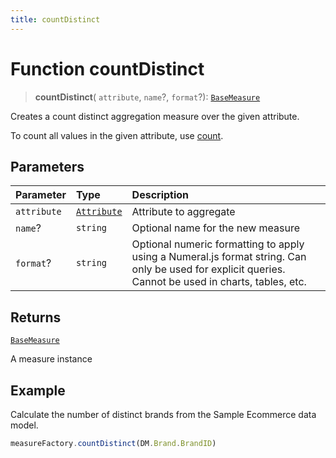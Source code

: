 ```yaml
---
title: countDistinct
---
```


# Function countDistinct

> **countDistinct**(
  `attribute`,
  `name`?,
  `format`?): [`BaseMeasure`](../../../interfaces/interface.BaseMeasure.md)

Creates a count distinct aggregation measure over the given attribute.

To count all values in the given attribute, use [count](function.count.md).

## Parameters

| Parameter | Type | Description |
| :------ | :------ | :------ |
| `attribute` | [`Attribute`](../../../interfaces/interface.Attribute.md) | Attribute to aggregate |
| `name`? | `string` | Optional name for the new measure |
| `format`? | `string` | Optional numeric formatting to apply using a Numeral.js format string. Can only be used for explicit queries. Cannot be used in charts, tables, etc. |

## Returns

[`BaseMeasure`](../../../interfaces/interface.BaseMeasure.md)

A measure instance

## Example

Calculate the number of distinct brands from the Sample Ecommerce data model.
```ts
measureFactory.countDistinct(DM.Brand.BrandID)
```
